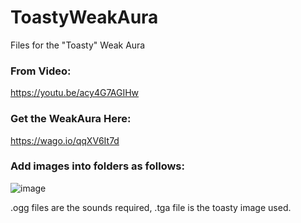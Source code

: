 # ToastyWeakAura
Files for the "Toasty" Weak Aura

### From Video:
https://youtu.be/acy4G7AGIHw

### Get the WeakAura Here:
https://wago.io/qqXV6It7d


### Add images into folders as follows:

![image](https://user-images.githubusercontent.com/26849634/208323540-04a6e55a-59d7-459c-aced-73a832858d45.png)

.ogg files are the sounds required,
.tga file is the toasty image used.
